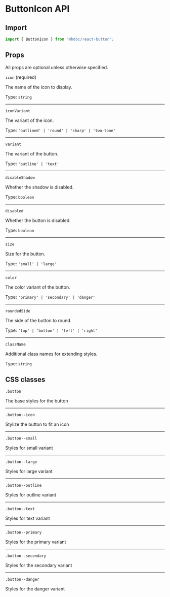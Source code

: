 # ButtonIcon API

## Import

```jsx
import { ButtonIcon } from "@hdoc/react-button";
```

## Props

All props are optional unless otherwise specified.

`icon` (required)

The name of the icon to display.

Type: `string`

---

`iconVariant`

The variant of the icon.

Type: `'outlined' | 'round' | 'sharp' | 'two-tone'`

---

`variant`

The variant of the button.

Type: `'outline' | 'text'`

---

`disableShadow`

Whether the shadow is disabled.

Type: `boolean`

---

`disabled`

Whether the button is disabled.

Type: `boolean`

---

`size`

Size for the button.

Type: `'small' | 'large'`

---

`color`

The color variant of the button.

Type: `'primary' | 'secondary' | 'danger'`

---

`roundedSide`

The side of the button to round.

Type: `'top' | 'bottom' | 'left' | 'right'`

---

`className`

Additional class names for extending styles.

Type: `string`

## CSS classes

`.button`

The base styles for the button

---

`.button--icon`

Stylize the button to fit an icon

---

`.button--small`

Styles for small variant

---

`.button--large`

Styles for large variant

---

`.button--outline`

Styles for outline variant

---

`.button--text`

Styles for text variant

---

`.button--primary`

Styles for the primary variant

---

`.button--secondary`

Styles for the secondary variant

---

`.button--danger`

Styles for the danger variant
